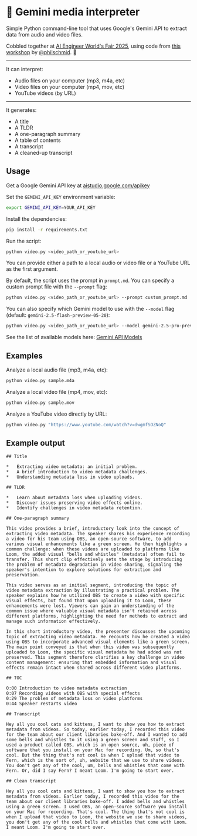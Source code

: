 # 🍿 Gemini media interpreter

Simple Python command-line tool that uses Google's Gemini API to extract data from audio and video files.

Cobbled together at [AI Engineer World's Fair 2025](https://www.ai.engineer/), using code from [this workshop](https://github.com/philschmid/gemini-2.5-ai-engineering-workshop) by [@philschmid](https://github.com/philschmid). 🙏

---

It can interpret:

- Audio files on your computer (mp3, m4a, etc)
- Video files on your computer (mp4, mov, etc)
- YouTube videos (by URL)

---

It generates:

- A title 
- A TLDR
- A one-paragraph summary
- A table of contents
- A transcript
- A cleaned-up transcript

## Usage

Get a Google Gemini API key at [aistudio.google.com/apikey](https://aistudio.google.com/apikey)

Set the `GEMINI_API_KEY` environment variable:

```sh
export GEMINI_API_KEY=YOUR_API_KEY
```

Install the dependencies:

```sh
pip install -r requirements.txt
```

Run the script:

```sh
python video.py <video_path_or_youtube_url>
```

You can provide either a path to a local audio or video file or a YouTube URL as the first argument.

By default, the script uses the prompt in `prompt.md`. You can specify a custom prompt file with the `--prompt` flag:

```sh
python video.py <video_path_or_youtube_url> --prompt custom_prompt.md
```

You can also specify which Gemini model to use with the `--model` flag (default: `gemini-2.5-flash-preview-05-20`):

```sh
python video.py <video_path_or_youtube_url> --model gemini-2.5-pro-preview-06-05
```

See the list of available models here: [Gemini API Models](https://ai.google.dev/gemini-api/docs/models)

## Examples

Analyze a local audio file (mp3, m4a, etc):

```sh
python video.py sample.m4a
```

Analyze a local video file (mp4, mov, etc):

```sh
python video.py sample.mov
```

Analyze a YouTube video directly by URL:

```sh
python video.py "https://www.youtube.com/watch?v=dwgmfSOZNoQ"
```

## Example output

```
## Title

*   Extracting video metadata: an initial problem.
*   A brief introduction to video metadata challenges.
*   Understanding metadata loss in video uploads.

## TLDR

*   Learn about metadata loss when uploading videos.
*   Discover issues preserving video effects online.
*   Identify challenges in video metadata retention.

## One-paragraph summary

This video provides a brief, introductory look into the concept of extracting video metadata. The speaker shares his experience recording a video for his team using OBS, an open-source software, to add various visual enhancements like a green screen. He then highlights a common challenge: when these videos are uploaded to platforms like Loom, the added visual "bells and whistles" (metadata) often fail to transfer. This short clip effectively sets the stage by introducing the problem of metadata degradation in video sharing, signaling the speaker's intention to explore solutions for extraction and preservation.

This video serves as an initial segment, introducing the topic of video metadata extraction by illustrating a practical problem. The speaker explains how he utilized OBS to create a video with specific visual effects, but found that upon uploading it to Loom, these enhancements were lost. Viewers can gain an understanding of the common issue where valuable visual metadata isn't retained across different platforms, highlighting the need for methods to extract and manage such information effectively.

In this short introductory video, the presenter discusses the upcoming topic of extracting video metadata. He recounts how he created a video using OBS to incorporate advanced visual elements like a green screen. The main point conveyed is that when this video was subsequently uploaded to Loom, the specific visual metadata he had added was not preserved. This segment therefore clarifies a key challenge in video content management: ensuring that embedded information and visual effects remain intact when shared across different video platforms.

## TOC

0:00 Introduction to video metadata extraction
0:07 Recording videos with OBS with special effects
0:29 The problem of metadata loss on video platforms
0:44 Speaker restarts video

## Transcript

Hey all you cool cats and kittens, I want to show you how to extract metadata from videos. So today, earlier today, I recorded this video for the team about our client libraries bake-off. And I wanted to add some bells and whistles to it using a green screen and stuff, so I used a product called OBS, which is an open source, uh, piece of software that you install on your Mac for recording. Um, so that's cool. But the thing that's not cool is when I upload that video to Fern, which is the sort of, uh, website that we use to share videos. You don't get any of the cool, um, bells and whistles that come with Fern. Or, did I say Fern? I meant Loom. I'm going to start over.

## Clean transcript

Hey all you cool cats and kittens, I want to show you how to extract metadata from videos. Earlier today, I recorded this video for the team about our client libraries bake-off. I added bells and whistles using a green screen. I used OBS, an open-source software you install on your Mac for recording. That's cool. The thing that's not cool is when I upload that video to Loom, the website we use to share videos, you don't get any of the cool bells and whistles that come with Loom. I meant Loom. I'm going to start over.